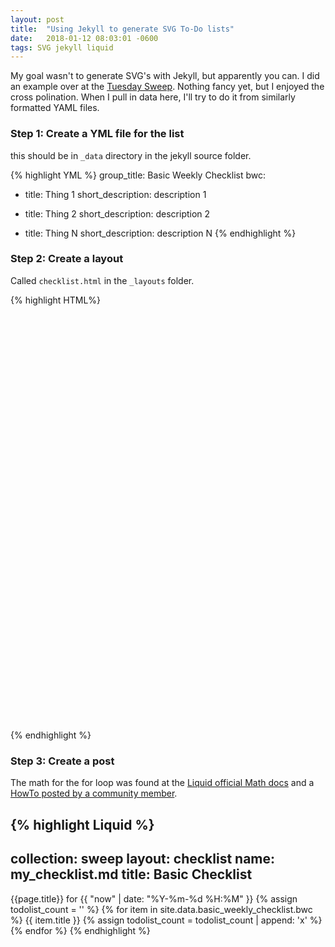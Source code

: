 ```yaml
---
layout: post
title:  "Using Jekyll to generate SVG To-Do lists"
date:   2018-01-12 08:03:01 -0600
tags: SVG jekyll liquid
---
```


My goal wasn't to generate SVG's with Jekyll, but apparently you can. I did an example over at the [Tuesday Sweep][1]. Nothing fancy yet, but I enjoyed the cross polination. When I pull in data here, I'll try to do it from similarly formatted YAML files.  

### Step 1: Create a YML file for the list

this should be in `_data` directory in the jekyll source folder.  

{% highlight YML %}
group_title: Basic Weekly Checklist
bwc:

- title: Thing 1
  short_description: description 1

- title: Thing 2
  short_description: description 2

- title: Thing N
  short_description: description N
{% endhighlight %}

### Step 2: Create a layout

Called `checklist.html` in the `_layouts` folder.

{% highlight HTML%}
<!DOCTYPE html>
<html>
  <body>
    <svg width="100%" height="100%" viewBox="0 0 2500 3300" xmlns="http://www.w3.org/2000/svg">
      <g id="checklist" transform="translate(300, 300)" style="font-family:'Helvetica';font-size:75px;fill:rgb(102,102,102);">
        {{ content }}
      </g>
    </svg>
  </body>
</html>
{% endhighlight %}

### Step 3: Create a post

The math for the for loop was found at the [Liquid official Math docs][2] and a [HowTo posted by a community member][3].

{% highlight Liquid %}
---
collection: sweep
layout: checklist
name: my_checklist.md
title: Basic Checklist
---
<text x="0" y="0">{{page.title}} for  {{ "now" | date: "%Y-%m-%d %H:%M" }}</text>
<g id="list" transform="translate(0, 150)">
{% assign todolist_count = '' %}
{% for item in site.data.basic_weekly_checklist.bwc %}
  <rect x="30" y="{{ todolist_count.size | times: 150.0 | minus: 65}}" width="75" height="75" style="fill:rgb(255,255,255);stroke:rgb(153,153,153);stroke-width:2" />
  <text x="150" y="{{ todolist_count.size | times: 150.0 }}">{{ item.title }}</text>
  {% assign todolist_count = todolist_count | append: 'x' %}
{% endfor %}
</g>
{% endhighlight %}


[1]: https://carlynorama.github.io/tuesday/sweep/printable_checklist.html
[2]: https://help.shopify.com/themes/liquid/filters/math-filters
[3]: https://ecommerce.shopify.com/c/ecommerce-design/t/how-to-increment-count-in-liquid-209692
